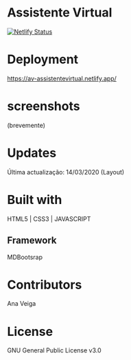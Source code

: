 # Assistente Virtual
[![Netlify Status](https://api.netlify.com/api/v1/badges/00ec1d62-d2a0-40c2-9d53-d9a8175beda7/deploy-status)](https://app.netlify.com/sites/av-assistentevirtual/deploys)

# Deployment

https://av-assistentevirtual.netlify.app/

# screenshots
(brevemente)

# Updates
 
 Última actualização: 14/03/2020
 (Layout)

# Built with

HTML5 | CSS3 | JAVASCRIPT 

## Framework

MDBootsrap

# Contributors

Ana Veiga

# License

GNU General Public License v3.0
